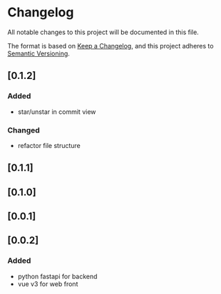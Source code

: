 # Changelog

All notable changes to this project will be documented in this file.

The format is based on [Keep a Changelog](https://keepachangelog.com/en/1.0.0/),
and this project adheres to [Semantic Versioning](https://semver.org/spec/v2.0.0.html).

## [0.1.2]

### Added

- star/unstar in commit view

### Changed

- refactor file structure

## [0.1.1]

## [0.1.0]

## [0.0.1]

## [0.0.2]

### Added

- python fastapi for backend
- vue v3 for web front

